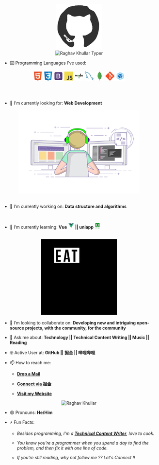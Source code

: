 <div align="center">
<img src="./octo.gif" alt="GitHub Logo" width="150" height="150" />
</div>

<div align="center">
<img src="https://github.com/raghavk16/raghavk16/blob/master/screen.gif" alt="Raghav Khullar Typer" />
</div>

- ⌨️ Programming Languages I've used:

<div align="center">
 <img src = './images/html.svg' width='30'/> 
 <img src = './images/css.svg' width='30'/> 
 <img src = './images/bootstrap.svg' width='30'/>
 <img src = './images/js.svg' width='30'/>
 <img src = './images/nodejs.svg' width='30'/>
 <img src = './images/sql.svg' width='30'/> 
 <img src = './images/mongoDB.svg' width='30'/> 
 <img src = './images/git.svg' width='30'/>
 <img src = './images/Webpack.svg' width='30'/>
</div>

<br/><br/>

- 🙌 I'm currently looking for: **Web Development**
  <br/>

<div align="center">
<img src="./code.gif" alt="Coder" width="400" height="275" />
</div>
<br/>

- 🔭 I’m currently working on: **Data structure and algorithms**
<br/>

- 🌱 I’m currently learning: **Vue   <img src = './images/Vue.svg' width='20' align="bottom"> || uniapp    <img src = './images/uni-app.jpg' width='20' align="bottom"/>**
<br/>

<div align="center">
<img src="./giphy.webp" alt="eatsleepcode" width="250" height="250" />
</div>

- 👯 I’m looking to collaborate on: **Developing new and intriguing open-source projects, with the community, for the community**

- 💬 Ask me about: **Technology || Technical Content Writing || Music || Reading**

- 🤓 Active User at: **GitHub || 掘金 || 哔哩哔哩**

- 📫 How to reach me:

  - [**Drop a Mail**](mailto:2135250352@qq.com)

  - [**Connect via 掘金**](https://juejin.cn/user/2937541623819671/posts)

  - [**Visit my Website**](https://tostar.fun/)

<div align="center">
<img src="https://github.com/raghavk16/raghavk16/blob/master/connected.gif" alt="Raghav Khullar" width="350" height="200" />
</div>

- 😄 Pronouns: **He/Him**

- ⚡ Fun Facts:

  - _Besides programming, I'm a [**Technical Content Writer**](https://tostar.fun/), love to cook._

  - _You know you're a programmer when you spend a day to find the problem, and then fix it with one line of code._

  - _If you're still reading, why not follow me ?? Let's Connect !!_
